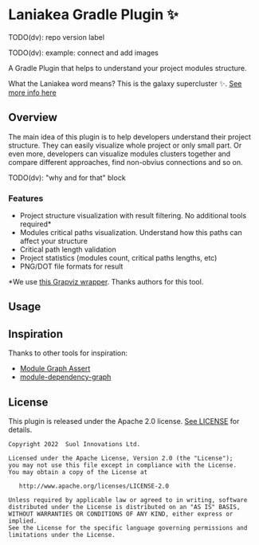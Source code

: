 # Laniakea Gradle Plugin ✨

TODO(dv): repo version label

TODO(dv): example: connect and add images

A Gradle Plugin that helps to understand your project modules structure.

What the Laniakea word means? This is the galaxy supercluster ✨. [See more info here](https://en.wikipedia.org/wiki/Laniakea_Supercluster)

## Overview

The main idea of this plugin is to help developers understand their project structure. They can easily visualize whole project or only small part.
Or even more, developers can visualize modules clusters together and compare different approaches, find non-obvius connections and so on.

TODO(dv): "why and for that" block

### Features

- Project structure visualization with result filtering. No additional tools required*
- Modules critical paths visualization. Understand how this paths can affect your structure
- Critical path length validation
- Project statistics (modules count, critical paths lengths, etc)
- PNG/DOT file formats for result 

*We use [this Grapviz wrapper](https://github.com/nidi3/graphviz-java). Thanks authors for this tool.

## Usage

## Inspiration

Thanks to other tools for inspiration:

- [Module Graph Assert](https://github.com/jraska/modules-graph-assert)
- [module-dependency-graph](https://github.com/savvasdalkitsis/module-dependency-graph)

## License

This plugin is released under the Apache 2.0 license. [See LICENSE](https://github.com/inDriver/laniakea-gradle-plugin/blob/main/LICENSE) for details.

    Copyright 2022  Suol Innovations Ltd.

    Licensed under the Apache License, Version 2.0 (the "License");
    you may not use this file except in compliance with the License.
    You may obtain a copy of the License at

       http://www.apache.org/licenses/LICENSE-2.0

    Unless required by applicable law or agreed to in writing, software
    distributed under the License is distributed on an "AS IS" BASIS,
    WITHOUT WARRANTIES OR CONDITIONS OF ANY KIND, either express or implied.
    See the License for the specific language governing permissions and
    limitations under the License.
